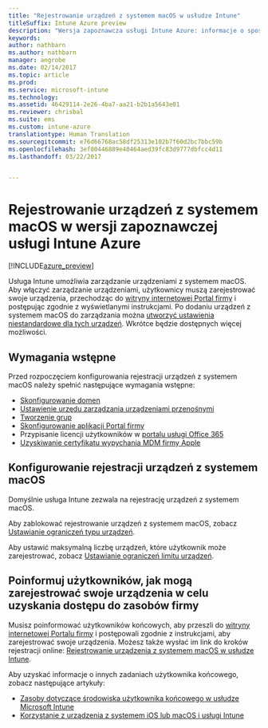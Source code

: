```yaml
---
title: "Rejestrowanie urządzeń z systemem macOS w usłudze Intune"
titleSuffix: Intune Azure preview
description: "Wersja zapoznawcza usługi Intune Azure: informacje o sposobie rejestrowania urządzeń z systemem macOS w wersji zapoznawczej usługi Intune Azure."
keywords: 
author: nathbarn
ms.author: nathbarn
manager: angrobe
ms.date: 02/14/2017
ms.topic: article
ms.prod: 
ms.service: microsoft-intune
ms.technology: 
ms.assetid: 46429114-2e26-4ba7-aa21-b2b1a5643e01
ms.reviewer: chrisbal
ms.suite: ems
ms.custom: intune-azure
translationtype: Human Translation
ms.sourcegitcommit: e76d66768ac58df25313e102b7f60d2bc7bbc59b
ms.openlocfilehash: 3ef80446889e40464aed39fc83d9777dbfcc4d11
ms.lasthandoff: 03/22/2017


---
```


# <a name="enroll-macos-devices-in-intune-azure-preview"></a>Rejestrowanie urządzeń z systemem macOS w wersji zapoznawczej usługi Intune Azure

[!INCLUDE[azure_preview](../includes/azure_preview.md)]

Usługa Intune umożliwia zarządzanie urządzeniami z systemem macOS. Aby włączyć zarządzanie urządzeniami, użytkownicy muszą zarejestrować swoje urządzenia, przechodząc do [witryny internetowej Portal firmy](http://portal.manage.microsoft.com) i postępując zgodnie z wyświetlanymi instrukcjami. Po dodaniu urządzeń z systemem macOS do zarządzania można [utworzyć ustawienia niestandardowe dla tych urządzeń](https://docs.microsoft.com/intune-azure/configure-devices/custom-for-macos). Wkrótce będzie dostępnych więcej możliwości.

## <a name="prerequisites"></a>Wymagania wstępne

Przed rozpoczęciem konfigurowania rejestracji urządzeń z systemem macOS należy spełnić następujące wymagania wstępne:

- [Skonfigurowanie domen](https://docs.microsoft.com/intune/get-started/start-with-a-paid-subscription-to-microsoft-intune-step-2)
- [Ustawienie urzędu zarządzania urządzeniami przenośnymi](set-mdm-authority.md)
- [Tworzenie grup](https://docs.microsoft.com/intune/get-started/start-with-a-paid-subscription-to-microsoft-intune-step-5)
- [Skonfigurowanie aplikacji Portal firmy](/intune-azure/manage-apps/company-portal-app.md)
- Przypisanie licencji użytkowników w [portalu usługi Office 365](http://go.microsoft.com/fwlink/p/?LinkId=698854)
- [Uzyskiwanie certyfikatu wypychania MDM firmy Apple](get-an-apple-mdm-push-certificate.md)

## <a name="set-up-macos-enrollment"></a>Konfigurowanie rejestracji urządzeń z systemem macOS

Domyślnie usługa Intune zezwala na rejestrację urządzeń z systemem macOS.

Aby zablokować rejestrowanie urządzeń z systemem macOS, zobacz [Ustawianie ograniczeń typu urządzeń](https://docs.microsoft.com/intune-azure/enroll-devices/set-enrollment-restrictions#set-device-type-restrictions).

Aby ustawić maksymalną liczbę urządzeń, które użytkownik może zarejestrować, zobacz [Ustawianie ograniczeń limitu urządzeń](https://docs.microsoft.com/intune-azure/enroll-devices/set-enrollment-restrictions#set-device-limit-restrictions).

## <a name="tell-your-users-how-to-enroll-their-devices-to-access-company-resources"></a>Poinformuj użytkowników, jak mogą zarejestrować swoje urządzenia w celu uzyskania dostępu do zasobów firmy

Musisz poinformować użytkowników końcowych, aby przeszli do [witryny internetowej Portalu firmy](http://portal.manage.microsoft.com) i postępowali zgodnie z instrukcjami, aby zarejestrować swoje urządzenia. Możesz także wysłać im link do kroków rejestracji online: [Rejestrowanie urządzenia z systemem macOS w usłudze Intune](https://docs.microsoft.com/intune/enduser/enroll-your-device-in-intune-macos).

Aby uzyskać informacje o innych zadaniach użytkownika końcowego, zobacz następujące artykuły:

- [Zasoby dotyczące środowiska użytkownika końcowego w usłudze Microsoft Intune](https://docs.microsoft.com/intune/deploy-use/how-to-educate-your-end-users-about-microsoft-intune)
- [Korzystanie z urządzenia z systemem iOS lub macOS i usługi Intune](https://docs.microsoft.com/intune/enduser/using-your-ios-or-mac-os-x-device-with-intune)

